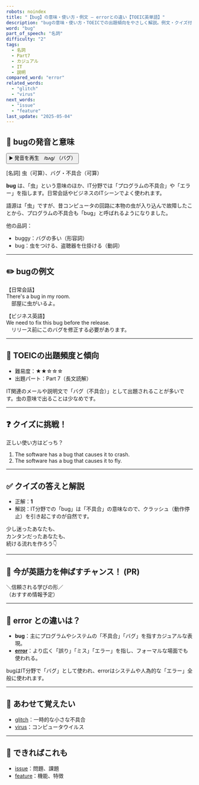 ```yaml
---
robots: noindex
title: "【bug】の意味・使い方・例文 ― errorとの違い【TOEIC英単語】"
description: "bugの意味・使い方・TOEICでの出題傾向をやさしく解説。例文・クイズ付きでerrorとの違いもわかりやすく学べます。"
word: "bug"
part_of_speech: "名詞"
difficulty: "2"
tags:
  - 名詞
  - Part7
  - カジュアル
  - IT
  - 説明
compared_word: "error"
related_words:
  - "glitch"
  - "virus"
next_words:
  - "issue"
  - "feature"
last_update: "2025-05-04"
---
```


## 🔰 bugの発音と意味

<button class="play-audio" onclick="playTTS('bug')">
  <span class="play-audio-main">
    ▶️ 発音を再生　/bʌɡ/
  </span>
  <span class="play-audio-sub">
    （バグ）
  </span>
</button>

[名詞] 虫（可算）、バグ・不具合（可算）

**bug** は、「虫」という意味のほか、IT分野では「プログラムの不具合」や「エラー」を指します。日常会話やビジネスのITシーンでよく使われます。

語源は「虫」ですが、昔コンピュータの回路に本物の虫が入り込んで故障したことから、プログラムの不具合も「bug」と呼ばれるようになりました。

他の品詞：  
- buggy：バグの多い（形容詞）
- bug：虫をつける、盗聴器を仕掛ける（動詞）

---

## ✏️ bugの例文

【日常会話】  
There's a bug in my room.  
　部屋に虫がいるよ。

【ビジネス英語】  
We need to fix this bug before the release.  
　リリース前にこのバグを修正する必要があります。

---

## 🎯 TOEICの出題頻度と傾向

- 難易度：★★☆☆☆
- 出題パート：Part 7（長文読解）

IT関連のメールや説明文で「バグ（不具合）」として出題されることが多いです。虫の意味で出ることは少なめです。

---

## ❓ クイズに挑戦！

正しい使い方はどっち？

1. The software has a bug that causes it to crash.  
2. The software has a bug that causes it to fly.

---

## ✅ クイズの答えと解説

- 正解：**1**
- 解説：IT分野での「bug」は「不具合」の意味なので、クラッシュ（動作停止）を引き起こすのが自然です。

少し迷ったあなたも、  
カンタンだったあなたも、  
続ける流れを作ろう👇️

---

## 🚀 今が英語力を伸ばすチャンス！ (PR)

<div class="info-center">
＼信頼される学びの形／<br>  
（おすすめ情報予定）
</div>

---

## 🤔  error との違いは？

- **bug**：主にプログラムやシステムの「不具合」「バグ」を指すカジュアルな表現。
- **[error](/word/error/)**：より広く「誤り」「ミス」「エラー」を指し、フォーマルな場面でも使われる。

bugはIT分野で「バグ」として使われ、errorはシステムや人為的な「エラー」全般に使われます。

---

## 🧩 あわせて覚えたい

- [glitch](/word/glitch/)：一時的な小さな不具合
- [virus](/word/virus/)：コンピュータウイルス

---

## 📖 できればこれも

- [issue](/word/issue/)：問題、課題
- [feature](/word/feature/)：機能、特徴

<!-- cvid: aid26_bid44 -->
